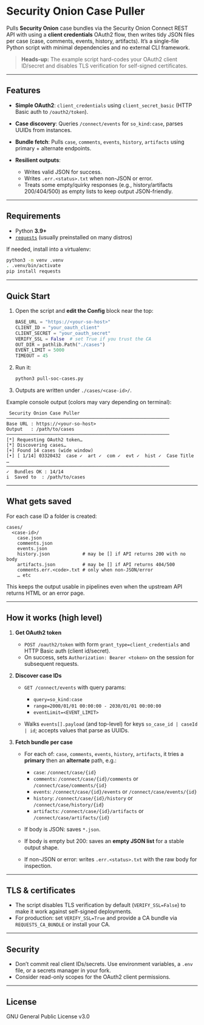 # Security Onion Case Puller

Pulls **Security Onion** case bundles via the Security Onion Connect REST API with using a **client credentials** OAuth2 flow, then writes tidy JSON files per case (case, comments, events, history, artifacts). It’s a single-file Python script with minimal dependencies and no external CLI framework.

> **Heads-up:** The example script hard-codes your OAuth2 client ID/secret and disables TLS verification for self-signed certificates.
---

## Features

* **Simple OAuth2**: `client_credentials` using `client_secret_basic` (HTTP Basic auth to `/oauth2/token`).
* **Case discovery**: Queries `/connect/events` for `so_kind:case`, parses UUIDs from instances.
* **Bundle fetch**: Pulls `case`, `comments`, `events`, `history`, `artifacts` using primary + alternate endpoints.
* **Resilient outputs**:

  * Writes valid JSON for success.
  * Writes `.err.<status>.txt` when non-JSON or error.
  * Treats some empty/quirky responses (e.g., history/artifacts 200/404/500) as empty lists to keep output JSON-friendly.

---

## Requirements

* Python **3.9+**
* [`requests`](https://pypi.org/project/requests/) (usually preinstalled on many distros)

If needed, install into a virtualenv:

```bash
python3 -m venv .venv
. .venv/bin/activate
pip install requests
```

---

## Quick Start

1. Open the script and **edit the Config** block near the top:

   ```python
   BASE_URL = "https://<your-so-host>"
   CLIENT_ID = "your_oauth_client"
   CLIENT_SECRET = "your_oauth_secret"
   VERIFY_SSL = False  # set True if you trust the CA
   OUT_DIR = pathlib.Path("./cases")
   EVENT_LIMIT = 5000
   TIMEOUT = 45
   ```
2. Run it:

   ```bash
   python3 pull-soc-cases.py
   ```
3. Outputs are written under `./cases/<case-id>/`.

Example console output (colors may vary depending on terminal):

```
 Security Onion Case Puller
────────────────────────────────────────────────────────────
Base URL : https://<your-so-host>
Output   : /path/to/cases
────────────────────────────────────────────────────────────
[*] Requesting OAuth2 token…
[*] Discovering cases…
[+] Found 14 cases (wide window)
[•] [ 1/14] 03320432  case ✓  art ✓  com ✓  evt ✓  hist ✓  Case Title
…
────────────────────────────────────────────────────────────
✓  Bundles OK : 14/14
i  Saved to  : /path/to/cases
```

---

## What gets saved

For each case ID a folder is created:

```
cases/
  <case-id>/
    case.json
    comments.json
    events.json
    history.json            # may be [] if API returns 200 with no body
    artifacts.json          # may be [] if API returns 404/500
    comments.err.<code>.txt # only when non-JSON/error
    … etc
```

This keeps the output usable in pipelines even when the upstream API returns HTML or an error page.

---

## How it works (high level)

1. **Get OAuth2 token**

   * `POST /oauth2/token` with form `grant_type=client_credentials` and HTTP Basic auth (client id/secret).
   * On success, sets `Authorization: Bearer <token>` on the session for subsequent requests.

2. **Discover case IDs**

   * `GET /connect/events` with query params:

     * `query=so_kind:case`
     * `range=2000/01/01 00:00:00 - 2030/01/01 00:00:00`
     * `eventLimit=<EVENT_LIMIT>`
   * Walks `events[].payload` (and top-level) for keys `so_case_id | caseId | id`; accepts values that parse as UUIDs.

3. **Fetch bundle per case**

   * For each of: `case`, `comments`, `events`, `history`, `artifacts`, it tries a **primary** then an **alternate** path, e.g.:

     * `case`: `/connect/case/{id}`
     * `comments`: `/connect/case/{id}/comments` or `/connect/case/comments/{id}`
     * `events`: `/connect/case/{id}/events` or `/connect/case/events/{id}`
     * `history`: `/connect/case/{id}/history` or `/connect/case/history/{id}`
     * `artifacts`: `/connect/case/{id}/artifacts` or `/connect/case/artifacts/{id}`
   * If body is JSON: saves `*.json`.
   * If body is empty but 200: saves an **empty JSON list** for a stable output shape.
   * If non-JSON or error: writes `.err.<status>.txt` with the raw body for inspection.

---

## TLS & certificates

* The script disables TLS verification by default (`VERIFY_SSL=False`) to make it work against self-signed deployments.
* For production: set `VERIFY_SSL=True` and provide a CA bundle via `REQUESTS_CA_BUNDLE` or install your CA.

---

## Security

* Don’t commit real client IDs/secrets. Use environment variables, a `.env` file, or a secrets manager in your fork.
* Consider read-only scopes for the OAuth2 client permissions.

---

## License

GNU General Public License v3.0
